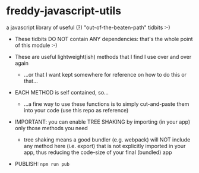 # freddy-javascript-utils
a javascript library of useful (?) "out-of-the-beaten-path" tidbits :-)

- These tidbits DO NOT contain ANY dependencies: that's the whole point of this module :-) 

- These are useful lightweight(ish) methods that I find I use over and over again
    - ...or that I want kept somewhere for reference on how to do this or that...

- EACH METHOD is self contained, so...
    - ...a fine way to use these functions is to simply cut-and-paste them into your code (use this repo as reference)

- IMPORTANT: you can enable TREE SHAKING by importing (in your app) only those methods you need
    - tree shaking means a good bundler (e.g. webpack) will NOT include any method here (i.e. export) 
      that is not explicitly imported in your app, thus reducing the code-size of your final (bundled) app

- PUBLISH: `npm run pub`